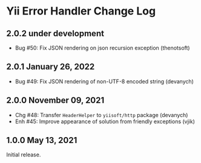 # Yii Error Handler Change Log

## 2.0.2 under development

- Bug #50: Fix JSON rendering on json recursion exception (thenotsoft)

## 2.0.1 January 26, 2022

- Bug #49: Fix JSON rendering of non-UTF-8 encoded string (devanych)

## 2.0.0 November 09, 2021

- Chg #48: Transfer `HeaderHelper` to `yiisoft/http` package (devanych)
- Enh #45: Improve appearance of solution from friendly exceptions (vjik)

## 1.0.0 May 13, 2021

Initial release.
